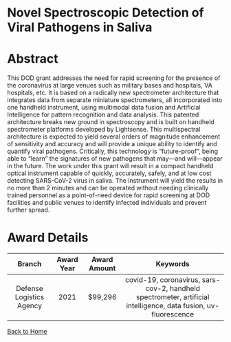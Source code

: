 
Novel Spectroscopic Detection of Viral Pathogens in Saliva
==========================================================

# Abstract


This DOD grant addresses the need for rapid screening for the presence of the coronavirus at large venues such as military bases and hospitals, VA hospitals, etc. It is based on a radically new spectrometer architecture that integrates data from separate miniature spectrometers, all incorporated into one handheld instrument, using multimodal data fusion and Artificial Intelligence for pattern recognition and data analysis. This patented architecture breaks new ground in spectroscopy and is built on handheld spectrometer platforms developed by Lightsense. This multispectral architecture is expected to yield several orders of magnitude enhancement of sensitivity and accuracy and will provide a unique ability to identify and quantify viral pathogens. Critically, this technology is “future-proof”, being able to “learn” the signatures of new pathogens that may––and will––appear in the future. The work under this grant will result in a compact handheld optical instrument capable of quickly, accurately, safely, and at low cost detecting SARS-CoV-2 virus in saliva. The instrument will yield the results in no more than 2 minutes and can be operated without needing clinically trained personnel as a point-of-need device for rapid screening at DOD facilities and public venues to identify infected individuals and prevent further spread.  

# Award Details

|Branch|Award Year|Award Amount|Keywords|
| :---: | :---: | :---: | :---: |
|Defense Logistics Agency|2021|$99,296|covid-19, coronavirus, sars-cov-2, handheld spectrometer, artificial intelligence, data fusion, uv-fluorescence|
  
  


[Back to Home](https://github.com/chrischow/dod_sbir_awards#1845)